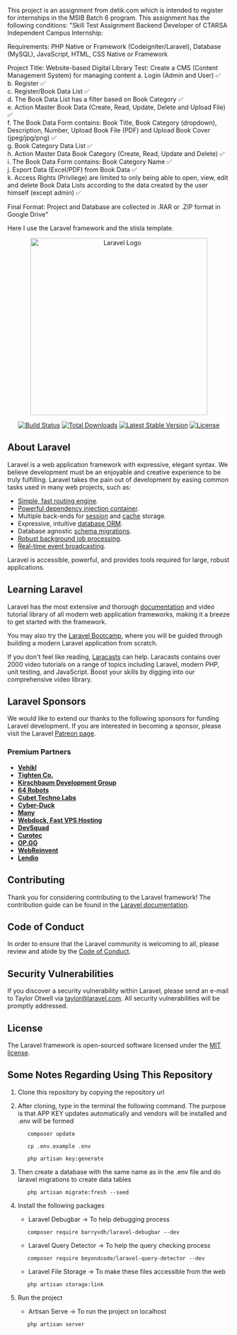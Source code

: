 This project is an assignment from detik.com which is intended to register for internships in the MSIB Batch 6 program. This assignment has the following conditions:
"Skill Test Assignment Backend Developer of CTARSA Independent Campus Internship:

Requirements: PHP Native or Framework (Codeigniter/Laravel), Database (MySQL), JavaScript, HTML, CSS Native or Framework

Project Title: Website-based Digital Library
Test: Create a CMS (Content Management System) for managing content
a. Login (Admin and User) ✅ </br>
b. Register ✅ </br>
c. Register/Book Data List ✅ </br>
d. The Book Data List has a filter based on Book Category ✅ </br>
e. Action Master Book Data (Create, Read, Update, Delete and Upload File) ✅ </br>
f. The Book Data Form contains: Book Title, Book Category (dropdown), Description, Number, Upload Book File (PDF) and Upload Book Cover (jpeg/jpg/png) ✅ </br>
g. Book Category Data List ✅ </br>
h. Action Master Data Book Category (Create, Read, Update and Delete) ✅ </br>
i. The Book Data Form contains: Book Category Name ✅ </br>
j. Export Data (Excel/PDF) from Book Data ✅ </br>
k. Access Rights (Privilege) are limited to only being able to open, view, edit and delete Book Data Lists according to the data created by the user himself (except admin) ✅ </br>

Final Format: Project and Database are collected in .RAR or .ZIP format in Google Drive"

Here I use the Laravel framework and the stisla template. </br>

<p align="center"><a href="https://laravel.com" target="_blank"><img src="https://raw.githubusercontent.com/laravel/art/master/logo-lockup/5%20SVG/2%20CMYK/1%20Full%20Color/laravel-logolockup-cmyk-red.svg" width="400" alt="Laravel Logo"></a></p>

<p align="center">
<a href="https://github.com/laravel/framework/actions"><img src="https://github.com/laravel/framework/workflows/tests/badge.svg" alt="Build Status"></a>
<a href="https://packagist.org/packages/laravel/framework"><img src="https://img.shields.io/packagist/dt/laravel/framework" alt="Total Downloads"></a>
<a href="https://packagist.org/packages/laravel/framework"><img src="https://img.shields.io/packagist/v/laravel/framework" alt="Latest Stable Version"></a>
<a href="https://packagist.org/packages/laravel/framework"><img src="https://img.shields.io/packagist/l/laravel/framework" alt="License"></a>
</p>

## About Laravel

Laravel is a web application framework with expressive, elegant syntax. We believe development must be an enjoyable and creative experience to be truly fulfilling. Laravel takes the pain out of development by easing common tasks used in many web projects, such as:

- [Simple, fast routing engine](https://laravel.com/docs/routing).
- [Powerful dependency injection container](https://laravel.com/docs/container).
- Multiple back-ends for [session](https://laravel.com/docs/session) and [cache](https://laravel.com/docs/cache) storage.
- Expressive, intuitive [database ORM](https://laravel.com/docs/eloquent).
- Database agnostic [schema migrations](https://laravel.com/docs/migrations).
- [Robust background job processing](https://laravel.com/docs/queues).
- [Real-time event broadcasting](https://laravel.com/docs/broadcasting).

Laravel is accessible, powerful, and provides tools required for large, robust applications.

## Learning Laravel

Laravel has the most extensive and thorough [documentation](https://laravel.com/docs) and video tutorial library of all modern web application frameworks, making it a breeze to get started with the framework.

You may also try the [Laravel Bootcamp](https://bootcamp.laravel.com), where you will be guided through building a modern Laravel application from scratch.

If you don't feel like reading, [Laracasts](https://laracasts.com) can help. Laracasts contains over 2000 video tutorials on a range of topics including Laravel, modern PHP, unit testing, and JavaScript. Boost your skills by digging into our comprehensive video library.

## Laravel Sponsors

We would like to extend our thanks to the following sponsors for funding Laravel development. If you are interested in becoming a sponsor, please visit the Laravel [Patreon page](https://patreon.com/taylorotwell).

### Premium Partners

- **[Vehikl](https://vehikl.com/)**
- **[Tighten Co.](https://tighten.co)**
- **[Kirschbaum Development Group](https://kirschbaumdevelopment.com)**
- **[64 Robots](https://64robots.com)**
- **[Cubet Techno Labs](https://cubettech.com)**
- **[Cyber-Duck](https://cyber-duck.co.uk)**
- **[Many](https://www.many.co.uk)**
- **[Webdock, Fast VPS Hosting](https://www.webdock.io/en)**
- **[DevSquad](https://devsquad.com)**
- **[Curotec](https://www.curotec.com/services/technologies/laravel/)**
- **[OP.GG](https://op.gg)**
- **[WebReinvent](https://webreinvent.com/?utm_source=laravel&utm_medium=github&utm_campaign=patreon-sponsors)**
- **[Lendio](https://lendio.com)**

## Contributing

Thank you for considering contributing to the Laravel framework! The contribution guide can be found in the [Laravel documentation](https://laravel.com/docs/contributions).

## Code of Conduct

In order to ensure that the Laravel community is welcoming to all, please review and abide by the [Code of Conduct](https://laravel.com/docs/contributions#code-of-conduct).

## Security Vulnerabilities

If you discover a security vulnerability within Laravel, please send an e-mail to Taylor Otwell via [taylor@laravel.com](mailto:taylor@laravel.com). All security vulnerabilities will be promptly addressed.

## License

The Laravel framework is open-sourced software licensed under the [MIT license](https://opensource.org/licenses/MIT).


## Some Notes Regarding Using This Repository 
 1. Clone this repository by copying the repository url 
  
 2. After cloning, type in the terminal the following command. The purpose is that APP KEY updates automatically and vendors will be installed and .env will be formed 
    ```shell
       composer update 
    ```    
    ```shell 
       cp .env.example .env 
    ```    
    ```shell 
       php artisan key:generate 
    ``` 
 3. Then create a database with the same name as in the .env file and do laravel migrations to create data tables
    ```shell
       php artisan migrate:fresh --seed
    ``` 
 4. Install the following packages 
     - Laravel Debugbar -> To help debugging process 
      ```shell 
         composer require barryvdh/laravel-debugbar --dev 
      ``` 
     - Laravel Query Detector -> To help the query checking process 
      ```shell 
         composer require beyondcode/laravel-query-detector --dev 
      ```
     - Laravel File Storage -> To make these files accessible from the web
      ```shell
         php artisan storage:link
      ```
 5. Run the project
     - Artisan Serve -> To run the project on localhost
      ```shell
         php artisan server
      ```